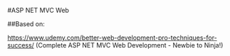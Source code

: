 #ASP NET MVC Web

##Based on:

https://www.udemy.com/better-web-development-pro-techniques-for-success/
(Complete ASP NET MVC Web Development - Newbie to Ninja!)